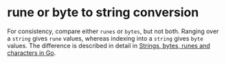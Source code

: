 # rune or byte to string conversion

For consistency, compare either `runes` or `bytes`, but not both.
Ranging over a `string` gives `rune` values, whereas indexing into a `string` gives `byte` values.
The difference is described in detail in [Strings, bytes, runes and characters in Go](https://blog.golang.org/strings).
